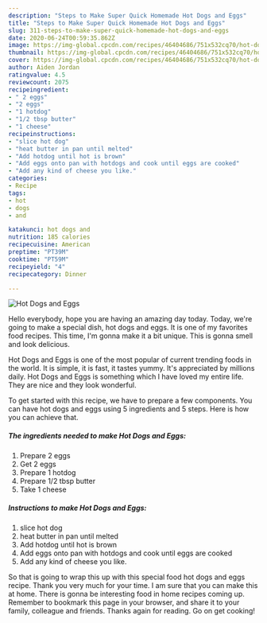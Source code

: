 ```yaml
---
description: "Steps to Make Super Quick Homemade Hot Dogs and Eggs"
title: "Steps to Make Super Quick Homemade Hot Dogs and Eggs"
slug: 311-steps-to-make-super-quick-homemade-hot-dogs-and-eggs
date: 2020-06-24T00:59:35.862Z
image: https://img-global.cpcdn.com/recipes/46404686/751x532cq70/hot-dogs-and-eggs-recipe-main-photo.jpg
thumbnail: https://img-global.cpcdn.com/recipes/46404686/751x532cq70/hot-dogs-and-eggs-recipe-main-photo.jpg
cover: https://img-global.cpcdn.com/recipes/46404686/751x532cq70/hot-dogs-and-eggs-recipe-main-photo.jpg
author: Aiden Jordan
ratingvalue: 4.5
reviewcount: 2075
recipeingredient:
- " 2 eggs"
- "2 eggs"
- "1 hotdog"
- "1/2 tbsp butter"
- "1 cheese"
recipeinstructions:
- "slice hot dog"
- "heat butter in pan until melted"
- "Add hotdog until hot is brown"
- "Add eggs onto pan with hotdogs and cook until eggs are cooked"
- "Add any kind of cheese you like."
categories:
- Recipe
tags:
- hot
- dogs
- and

katakunci: hot dogs and 
nutrition: 185 calories
recipecuisine: American
preptime: "PT39M"
cooktime: "PT59M"
recipeyield: "4"
recipecategory: Dinner

---
```



![Hot Dogs and Eggs](https://img-global.cpcdn.com/recipes/46404686/751x532cq70/hot-dogs-and-eggs-recipe-main-photo.jpg)

Hello everybody, hope you are having an amazing day today. Today, we're going to make a special dish, hot dogs and eggs. It is one of my favorites food recipes. This time, I'm gonna make it a bit unique. This is gonna smell and look delicious.



Hot Dogs and Eggs is one of the most popular of current trending foods in the world. It is simple, it is fast, it tastes yummy. It's appreciated by millions daily. Hot Dogs and Eggs is something which I have loved my entire life. They are nice and they look wonderful.


To get started with this recipe, we have to prepare a few components. You can have hot dogs and eggs using 5 ingredients and 5 steps. Here is how you can achieve that.

<!--inarticleads1-->

##### The ingredients needed to make Hot Dogs and Eggs:

1. Prepare  2 eggs
1. Get 2 eggs
1. Prepare 1 hotdog
1. Prepare 1/2 tbsp butter
1. Take 1 cheese




<!--inarticleads2-->

##### Instructions to make Hot Dogs and Eggs:

1. slice hot dog
1. heat butter in pan until melted
1. Add hotdog until hot is brown
1. Add eggs onto pan with hotdogs and cook until eggs are cooked
1. Add any kind of cheese you like.




So that is going to wrap this up with this special food hot dogs and eggs recipe. Thank you very much for your time. I am sure that you can make this at home. There is gonna be interesting food in home recipes coming up. Remember to bookmark this page in your browser, and share it to your family, colleague and friends. Thanks again for reading. Go on get cooking!
